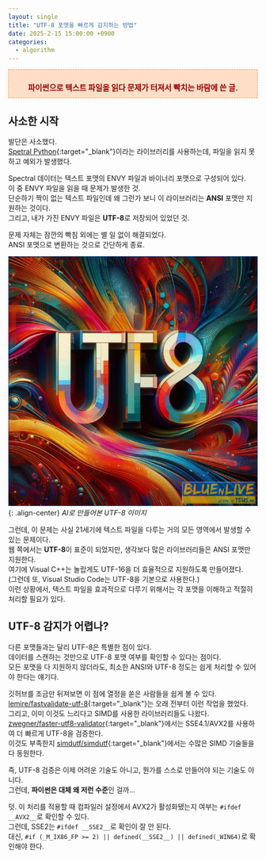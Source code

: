 ```yaml
---
layout: single
title: "UTF-8 포맷을 빠르게 감지하는 방법"
date: 2025-2-15 15:00:00 +0900
categories:
  - algorithm
---
```


<div style="background-color: #fedec7; padding: 10px; border: 1px dashed #fe8943; margin-bottom: 1.2em;"><p style="text-align: center; margin-bottom: 0;"><span style="font-size: 1.111em;"><b>
<span style="color: #980000;">파이썬으로 텍스트 파일을 읽다 문제가 터져서 빡치는 바람에 쓴 글.</span>
</b></span></p></div>

## 사소한 시작

발단은 사소했다.\
[Spetral Python](https://www.spectralpython.net/){:target="_blank"}이라는 라이브러리를 사용하는데, 파일을 읽지 못하고 예외가 발생했다.

Spectral 데이터는 텍스트 포맷의 ENVY 파일과 바이너리 포맷으로 구성되어 있다.\
이 중 ENVY 파일을 읽을 때 문제가 발생한 것.\
단순하기 짝이 없는 텍스트 파일인데 왜 그런가 보니 이 라이브러리는 **ANSI** 포맷만 지원하는 것이다.\
그리고, 내가 가진 ENVY 파일은 **UTF-8**로 저장되어 있었던 것.

문제 자체는 잠깐의 빡침 외에는 별 일 없이 해결되었다.\
ANSI 포맷으로 변환하는 것으로 간단하게 종료.

![image](</images/2025-02-15a/UTF-8.jpg>){: .align-center}
*AI로 만들어본 UTF-8 이미지*

그런데, 이 문제는 사실 21세기에 텍스트 파일을 다루는 거의 모든 영역에서 발생할 수 있는 문제이다.\
웹 쪽에서는 **UTF-8**이 표준이 되었지만, 생각보다 많은 라이브러리들은 ANSI 포맷만 지원한다.\
여기에 Visual C++는 놀랍게도 UTF-16을 더 효율적으로 지원하도록 만들어졌다.\
(그런데 또, Visual Studio Code는 UTF-8을 기본으로 사용한다.)\
이런 상황에서, 텍스트 파일을 효과적으로 다루기 위해서는 각 포맷을 이해하고 적절히 처리할 필요가 있다.

## UTF-8 감지가 어렵나?

다른 포맷들과는 달리 UTF-8은 특별한 점이 있다.\
데이터를 스캔하는 것만으로 UTF-8 포맷 여부를 확인할 수 있다는 점이다.\
모든 포맷을 다 지원하지 않더라도, 최소한 ANSI와 UTF-8 정도는 쉽게 처리할 수 있어야 한다는 얘기다.

깃허브를 조금만 뒤져보면 이 점에 열정을 쏟은 사람들을 쉽게 볼 수 있다.\
[lemire/fastvalidate-utf-8](https://github.com/lemire/fastvalidate-utf-8){:target="_blank"}는 오래 전부터 이런 작업을 했었다.\
그리고, 이미 이것도 느리다고 SIMD를 사용한 라이브러리들도 나왔다.\
[zwegner/faster-utf8-validator](https://github.com/zwegner/faster-utf8-validator){:target="_blank"}에서는 SSE4.1/AVX2를 사용하여 더 빠르게 UTF-8을 검증한다.\
이것도 부족한지 [simdutf/simdutf](https://github.com/simdutf/simdutf){:target="_blank"}에서는 수많은 SIMD 기술들을 다 동원한다.

즉, UTF-8 검증은 이제 어려운 기술도 아니고, 뭔가를 스스로 만들어야 되는 기술도 아니다.\
그런데, **파이썬은 대체 왜 저런 수준**인 걸까...

덧. 이 처리를 적용할 때 컴파일러 설정에서 AVX2가 활성화됐는지 여부는 `#ifdef __AVX2__`로 확인할 수 있다.\
그런데, SSE2는 `#ifdef __SSE2__`로 확인이 잘 안 된다.\
대신, `#if (_M_IX86_FP >= 2) || defined(__SSE2__) || defined(_WIN64)`로 확인해야 한다.
